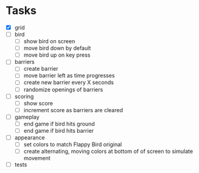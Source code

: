 # Tasks

- [x] grid
- [ ] bird
  - [ ] show bird on screen
  - [ ] move bird down by default
  - [ ] move bird up on key press
- [ ] barriers
  - [ ] create barrier
  - [ ] move barrier left as time progresses
  - [ ] create new barrier every X seconds
  - [ ] randomize openings of barriers
- [ ] scoring
  - [ ] show score
  - [ ] increment score as barriers are cleared
- [ ] gameplay
  - [ ] end game if bird hits ground 
  - [ ] end game if bird hits barrier
- [ ] appearance
  - [ ] set colors to match Flappy Bird original
  - [ ] create alternating, moving colors at bottom of of screen to simulate movement 
- [ ] tests
